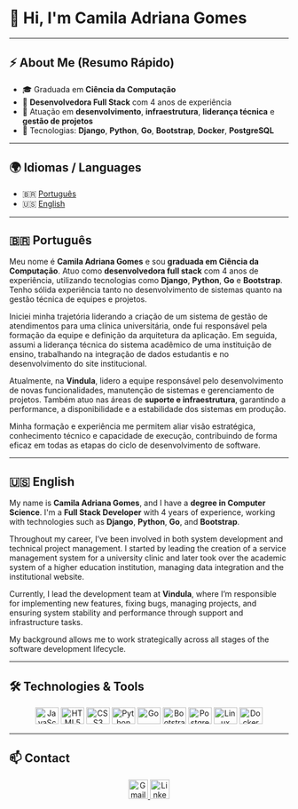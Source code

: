 <h1 align="left">👋 Hi, I'm Camila Adriana Gomes</h1>

---

## ⚡ About Me (Resumo Rápido)

- 🎓 Graduada em **Ciência da Computação**
- 💼 **Desenvolvedora Full Stack** com 4 anos de experiência
- 🧠 Atuação em **desenvolvimento**, **infraestrutura**, **liderança técnica** e **gestão de projetos**
- 🚀 Tecnologias: **Django**, **Python**, **Go**, **Bootstrap**, **Docker**, **PostgreSQL**

---

## 🌍 Idiomas / Languages

- 🇧🇷 [Português](#-português)
- 🇺🇸 [English](#-english)

---

## 🇧🇷 Português

Meu nome é **Camila Adriana Gomes** e sou **graduada em Ciência da Computação**. Atuo como **desenvolvedora full stack** com 4 anos de experiência, utilizando tecnologias como **Django**, **Python**, **Go** e **Bootstrap**. Tenho sólida experiência tanto no desenvolvimento de sistemas quanto na gestão técnica de equipes e projetos.

Iniciei minha trajetória liderando a criação de um sistema de gestão de atendimentos para uma clínica universitária, onde fui responsável pela formação da equipe e definição da arquitetura da aplicação. Em seguida, assumi a liderança técnica do sistema acadêmico de uma instituição de ensino, trabalhando na integração de dados estudantis e no desenvolvimento do site institucional.

Atualmente, na **Vindula**, lidero a equipe responsável pelo desenvolvimento de novas funcionalidades, manutenção de sistemas e gerenciamento de projetos. Também atuo nas áreas de **suporte e infraestrutura**, garantindo a performance, a disponibilidade e a estabilidade dos sistemas em produção.

Minha formação e experiência me permitem aliar visão estratégica, conhecimento técnico e capacidade de execução, contribuindo de forma eficaz em todas as etapas do ciclo de desenvolvimento de software.

---

## 🇺🇸 English

My name is **Camila Adriana Gomes**, and I have a **degree in Computer Science**. I'm a **Full Stack Developer** with 4 years of experience, working with technologies such as **Django**, **Python**, **Go**, and **Bootstrap**.

Throughout my career, I’ve been involved in both system development and technical project management. I started by leading the creation of a service management system for a university clinic and later took over the academic system of a higher education institution, managing data integration and the institutional website.

Currently, I lead the development team at **Vindula**, where I’m responsible for implementing new features, fixing bugs, managing projects, and ensuring system stability and performance through support and infrastructure tasks.

My background allows me to work strategically across all stages of the software development lifecycle.

---

## 🛠️ Technologies & Tools

<div align="center">
  <img src="https://cdn.jsdelivr.net/gh/devicons/devicon/icons/javascript/javascript-original.svg" title="JavaScript" height="30" width="42" alt="JavaScript" />
  <img src="https://cdn.jsdelivr.net/gh/devicons/devicon/icons/html5/html5-original.svg" title="HTML5" height="30" width="42" alt="HTML5" />
  <img src="https://cdn.jsdelivr.net/gh/devicons/devicon/icons/css3/css3-original.svg" title="CSS3" height="30" width="42" alt="CSS3" />
  <img src="https://cdn.jsdelivr.net/gh/devicons/devicon/icons/python/python-original.svg" title="Python" height="30" width="42" alt="Python" />
  <img src="https://cdn.jsdelivr.net/gh/devicons/devicon/icons/go/go-original.svg" title="Go" height="30" width="42" alt="Go" />
  <img src="https://cdn.jsdelivr.net/gh/devicons/devicon/icons/bootstrap/bootstrap-original.svg" title="Bootstrap" height="30" width="42" alt="Bootstrap" />
  <img src="https://cdn.jsdelivr.net/gh/devicons/devicon/icons/postgresql/postgresql-original.svg" title="PostgreSQL" height="30" width="42" alt="PostgreSQL" />
  <img src="https://cdn.jsdelivr.net/gh/devicons/devicon/icons/linux/linux-original.svg" title="Linux" height="30" width="42" alt="Linux" />
  <img src="https://cdn.jsdelivr.net/gh/devicons/devicon/icons/docker/docker-original.svg" title="Docker" height="30" width="42" alt="Docker" />
</div>

---

## 📫 Contact

<div align="center">
  <a href="mailto:seu.email@gmail.com" target="_blank">
    <img src="https://img.shields.io/badge/Gmail-D14836?logo=gmail&logoColor=white&style=for-the-badge" height="35" alt="Gmail" />
  </a>
  <a href="https://www.linkedin.com/in/camilaadrianagomes/" target="_blank">
    <img src="https://img.shields.io/badge/LinkedIn-0077B5?logo=linkedin&logoColor=white&style=for-the-badge" height="35" alt="LinkedIn" />
  </a>
  <!-- Adicione mais redes se quiser, como GitHub, Twitter, Instagram etc. -->
</div>
